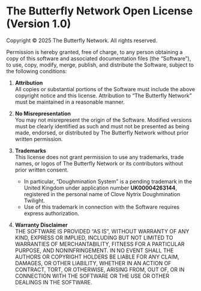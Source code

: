 # The Butterfly Network Open License (Version 1.0)

Copyright © 2025 The Butterfly Network. All rights reserved.  

Permission is hereby granted, free of charge, to any person obtaining a copy of this software and associated documentation files (the “Software”), to use, copy, modify, merge, publish, and distribute the Software, subject to the following conditions:

1. **Attribution**  
   All copies or substantial portions of the Software must include the above copyright notice and this license. Attribution to “The Butterfly Network” must be maintained in a reasonable manner.

2. **No Misrepresentation**  
   You may not misrepresent the origin of the Software. Modified versions must be clearly identified as such and must not be presented as being made, endorsed, or distributed by The Butterfly Network without prior written permission.

3. **Trademarks**  
   This license does not grant permission to use any trademarks, trade names, or logos of The Butterfly Network or its contributors without prior written consent.  
   - In particular, “Doughmination System” is a pending trademark in the United Kingdom under application number **UK00004263144**, registered in the personal name of Clove Nytrix Doughmination Twilight.  
   - Use of this trademark in connection with the Software requires express authorization.

4. **Warranty Disclaimer**  
   THE SOFTWARE IS PROVIDED “AS IS”, WITHOUT WARRANTY OF ANY KIND, EXPRESS OR IMPLIED, INCLUDING BUT NOT LIMITED TO WARRANTIES OF MERCHANTABILITY, FITNESS FOR A PARTICULAR PURPOSE, AND NONINFRINGEMENT. IN NO EVENT SHALL THE AUTHORS OR COPYRIGHT HOLDERS BE LIABLE FOR ANY CLAIM, DAMAGES, OR OTHER LIABILITY, WHETHER IN AN ACTION OF CONTRACT, TORT, OR OTHERWISE, ARISING FROM, OUT OF, OR IN CONNECTION WITH THE SOFTWARE OR THE USE OR OTHER DEALINGS IN THE SOFTWARE.

